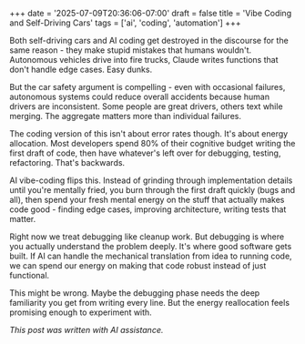 +++
date = '2025-07-09T20:36:06-07:00'
draft = false
title = 'Vibe Coding and Self-Driving Cars'
tags = ['ai', 'coding', 'automation']
+++

Both self-driving cars and AI coding get destroyed in the discourse for the same reason - they make stupid mistakes that humans wouldn't. Autonomous vehicles drive into fire trucks, Claude writes functions that don't handle edge cases. Easy dunks.

But the car safety argument is compelling - even with occasional failures, autonomous systems could reduce overall accidents because human drivers are inconsistent. Some people are great drivers, others text while merging. The aggregate matters more than individual failures.

The coding version of this isn't about error rates though. It's about energy allocation. Most developers spend 80% of their cognitive budget writing the first draft of code, then have whatever's left over for debugging, testing, refactoring. That's backwards.

AI vibe-coding flips this. Instead of grinding through implementation details until you're mentally fried, you burn through the first draft quickly (bugs and all), then spend your fresh mental energy on the stuff that actually makes code good - finding edge cases, improving architecture, writing tests that matter.

Right now we treat debugging like cleanup work. But debugging is where you actually understand the problem deeply. It's where good software gets built. If AI can handle the mechanical translation from idea to running code, we can spend our energy on making that code robust instead of just functional.

This might be wrong. Maybe the debugging phase needs the deep familiarity you get from writing every line. But the energy reallocation feels promising enough to experiment with.

*This post was written with AI assistance.*
